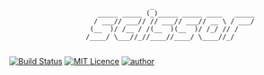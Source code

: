 ```ascii
                                   _                         
                      _____ _____ (_)_____ _____ ____   _____
                     / ___// ___// // ___// ___// __ \ / ___/
                    (__  )/ /__ / /(__  )(__  )/ /_/ // /    
                   /____/ \___//_//____//____/ \____//_/     
                                                             
```
[![Build Status](https://travis-ci.com/chankamlam/chinese-search.svg?branch=master)](https://travis-ci.org/chankamlam/chinese-search)
[![MIT Licence](https://badges.frapsoft.com/os/mit/mit.svg?v=103)](https://opensource.org/licenses/mit-license.php)
[![author](https://img.shields.io/badge/author-chankamlam-blue.svg)](https://github.com/chankamlam)
